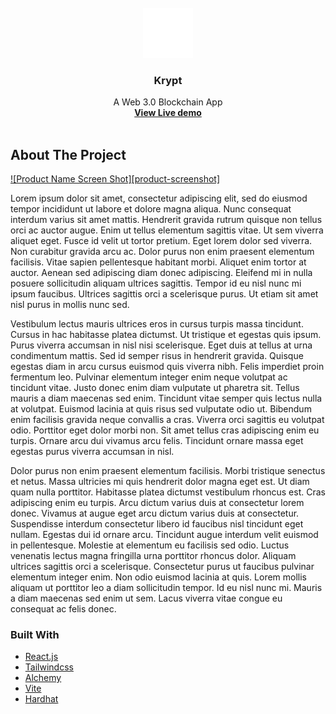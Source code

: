 

<!-- PROJECT LOGO -->
<br />
<div align="center">
  <a href="https://github.com/Juandurdaneta/krypt">
    <img src="/client/images/logo.png" alt="Logo" width="80" height="80">
  </a>

  <h3 align="center">Krypt</h3>

  <p align="center">
    A Web 3.0 Blockchain App
    <br />
    <a href="https://github.com/Juandurdaneta/krypt"><strong>View Live demo</strong></a>
    <br />
    <br />
  </p>
</div>






<!-- ABOUT THE PROJECT -->
## About The Project

[![Product Name Screen Shot][product-screenshot]](https://example.com)

Lorem ipsum dolor sit amet, consectetur adipiscing elit, sed do eiusmod tempor incididunt ut labore et dolore magna aliqua. Nunc consequat interdum varius sit amet mattis. Hendrerit gravida rutrum quisque non tellus orci ac auctor augue. Enim ut tellus elementum sagittis vitae. Ut sem viverra aliquet eget. Fusce id velit ut tortor pretium. Eget lorem dolor sed viverra. Non curabitur gravida arcu ac. Dolor purus non enim praesent elementum facilisis. Vitae sapien pellentesque habitant morbi. Aliquet enim tortor at auctor. Aenean sed adipiscing diam donec adipiscing. Eleifend mi in nulla posuere sollicitudin aliquam ultrices sagittis. Tempor id eu nisl nunc mi ipsum faucibus. Ultrices sagittis orci a scelerisque purus. Ut etiam sit amet nisl purus in mollis nunc sed.

Vestibulum lectus mauris ultrices eros in cursus turpis massa tincidunt. Cursus in hac habitasse platea dictumst. Ut tristique et egestas quis ipsum. Purus viverra accumsan in nisl nisi scelerisque. Eget duis at tellus at urna condimentum mattis. Sed id semper risus in hendrerit gravida. Quisque egestas diam in arcu cursus euismod quis viverra nibh. Felis imperdiet proin fermentum leo. Pulvinar elementum integer enim neque volutpat ac tincidunt vitae. Justo donec enim diam vulputate ut pharetra sit. Tellus mauris a diam maecenas sed enim. Tincidunt vitae semper quis lectus nulla at volutpat. Euismod lacinia at quis risus sed vulputate odio ut. Bibendum enim facilisis gravida neque convallis a cras. Viverra orci sagittis eu volutpat odio. Porttitor eget dolor morbi non. Sit amet tellus cras adipiscing enim eu turpis. Ornare arcu dui vivamus arcu felis. Tincidunt ornare massa eget egestas purus viverra accumsan in nisl.

Dolor purus non enim praesent elementum facilisis. Morbi tristique senectus et netus. Massa ultricies mi quis hendrerit dolor magna eget est. Ut diam quam nulla porttitor. Habitasse platea dictumst vestibulum rhoncus est. Cras adipiscing enim eu turpis. Arcu dictum varius duis at consectetur lorem donec. Vivamus at augue eget arcu dictum varius duis at consectetur. Suspendisse interdum consectetur libero id faucibus nisl tincidunt eget nullam. Egestas dui id ornare arcu. Tincidunt augue interdum velit euismod in pellentesque. Molestie at elementum eu facilisis sed odio. Luctus venenatis lectus magna fringilla urna porttitor rhoncus dolor. Aliquam ultrices sagittis orci a scelerisque. Consectetur purus ut faucibus pulvinar elementum integer enim. Non odio euismod lacinia at quis. Lorem mollis aliquam ut porttitor leo a diam sollicitudin tempor. Id eu nisl nunc mi. Mauris a diam maecenas sed enim ut sem. Lacus viverra vitae congue eu consequat ac felis donec.




### Built With

* [React.js](https://reactjs.org/)
* [Tailwindcss](https://tailwindcss.com/)
* [Alchemy](https://www.alchemy.com/)
* [Vite](https://vitejs.dev/)
* [Hardhat](https://hardhat.org/)






